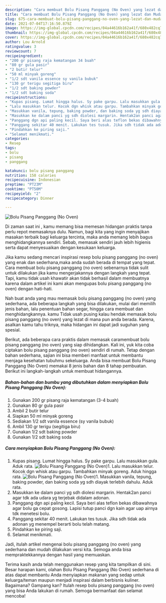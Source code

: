 ```yaml
---
description: "Cara membuat Bolu Pisang Panggang (No Oven) yang lezat dan Mudah Dibuat"
title: "Cara membuat Bolu Pisang Panggang (No Oven) yang lezat dan Mudah Dibuat"
slug: 675-cara-membuat-bolu-pisang-panggang-no-oven-yang-lezat-dan-mudah-dibuat
date: 2021-07-04T17:16:50.879Z
image: https://img-global.cpcdn.com/recipes/04a44616b162a41f/680x482cq70/bolu-pisang-panggang-no-oven-foto-resep-utama.jpg
thumbnail: https://img-global.cpcdn.com/recipes/04a44616b162a41f/680x482cq70/bolu-pisang-panggang-no-oven-foto-resep-utama.jpg
cover: https://img-global.cpcdn.com/recipes/04a44616b162a41f/680x482cq70/bolu-pisang-panggang-no-oven-foto-resep-utama.jpg
author: Lou Arnold
ratingvalue: 3
reviewcount: 7
recipeingredient:
- "200 gr pisang raja kematangan 34 buah"
- "80 gr gula pasir"
- "2 butir telur"
- "50 ml minyak goreng"
- "1/2 sdt vanila essence sy vanila bubuk"
- "130 gr terigu segitiga biru"
- "1/2 sdt baking powder"
- "1/2 sdt baking soda"
recipeinstructions:
- "Kupas pisang. Lumat hingga halus. Sy pake garpu. Lalu masukkan gula. Aduk rata."
- "Lalu masukkan telur. Kocok dgn whisk atau garpu. Tambahkan minyak goreng. Aduk hingga rata."
- "Masukkan vanila, tepung, baking powder, dan baking soda yg sdh diayak terlebih dahulu. Aduk rata."
- "Masukkan ke dalam panci yg sdh diolesi margarin. Hentak2an panci agar tdk ada udara yg terjebak didalam adonan."
- "Panggang dgn api paling kecil. Saya beri alas teflon bekas dibawahnya agar bolu ga cepat gosong. Lapisi tutup panci dgn kain agar uap airnya tdk menetesi bolu."
- "Panggang sekitar 40 menit. Lakukan tes tusuk. Jika sdh tidak ada adonan yg menempel berarti bolu telah matang."
- "Pindahkan ke piring saji."
- "Selamat menikmati."
categories:
- Resep
tags:
- bolu
- pisang
- panggang

katakunci: bolu pisang panggang 
nutrition: 158 calories
recipecuisine: Indonesian
preptime: "PT23M"
cooktime: "PT50M"
recipeyield: "2"
recipecategory: Dinner

---
```



![Bolu Pisang Panggang (No Oven)](https://img-global.cpcdn.com/recipes/04a44616b162a41f/680x482cq70/bolu-pisang-panggang-no-oven-foto-resep-utama.jpg)

Di zaman  saat ini , kamu memang bisa memesan hidangan praktis tanpa perlu repot memasaknya dulu. Namun, bagi kita yang ingin menyajikan masakan terbaik bagi keluarga tercinta, maka anda memang lebih bagus menghidangkannya sendiri. Sebab, memasak sendiri jauh lebih higienis serta dapat menyesuaikan dengan kesukaan keluarga.

Jika kamu sedang mencari inspirasi resep bolu pisang panggang (no oven) yang enak dan sederhana,maka anda sudah berada di tempat yang tepat. Cara membuat bolu pisang panggang (no oven)  sebenarnya tidak sulit untuk dilakukan jika kamu mengerjakannya dengan langkah yang tepat. Tapi, kamu tidak usah khawatir akan tidak berhasil dalam membuatnya 
karena dalam artikel ini kami akan mengupas bolu pisang panggang (no oven) dengan hati-hati.  



Nah buat anda yang mau memasak bolu pisang panggang (no oven) yang sederhana, ada beberapa langkah yang bisa dilakukan, mulai dari memilih jenis bahan, lalu penentuan bahan segar, hingga cara membuat dan menghidangkannya. kamu Tidak usah pusing kalau hendak memasak bolu pisang panggang (no oven) yang lezat di mana pun anda berada. Karena, asalkan kamu  tahu triknya, maka hidangan ini dapat jadi suguhan yang spesial.

Berikut, ada beberapa cara praktis  dalam memasak caramembuat bolu pisang panggang (no oven) yang siap dihidangkan. Kali ini, yuk kita coba ciptakan bolu pisang panggang (no oven) sendiri di rumah. Tetap dengan bahan sederhana, sajian ini bisa memberi manfaat untuk membantu menjaga kesehatan tubuhmu sekeluarga. Anda bisa membuat Bolu Pisang Panggang (No Oven) memakai 8 jenis bahan dan 8 tahap pembuatan. Berikut ini langkah-langkah untuk membuat hidangannya.

<!--inarticleads1-->

##### Bahan-bahan dan bumbu yang dibutuhkan dalam menyiapkan Bolu Pisang Panggang (No Oven):

1. Gunakan 200 gr pisang raja kematangan (3-4 buah)
1. Gunakan 80 gr gula pasir
1. Ambil 2 butir telur
1. Siapkan 50 ml minyak goreng
1. Sediakan 1/2 sdt vanila essence (sy vanila bubuk)
1. Ambil 130 gr terigu (segitiga biru)
1. Gunakan 1/2 sdt baking powder
1. Gunakan 1/2 sdt baking soda




<!--inarticleads2-->

##### Cara menyiapkan Bolu Pisang Panggang (No Oven):

1. Kupas pisang. Lumat hingga halus. Sy pake garpu. Lalu masukkan gula. Aduk rata.
<img src="https://img-global.cpcdn.com/steps/01160626f9c38fe7/160x128cq70/bolu-pisang-panggang-no-oven-langkah-memasak-1-foto.jpg" alt="Bolu Pisang Panggang (No Oven)">1. Lalu masukkan telur. Kocok dgn whisk atau garpu. Tambahkan minyak goreng. Aduk hingga rata.
<img src="https://img-global.cpcdn.com/steps/2f5ecd5b9345b6ad/160x128cq70/bolu-pisang-panggang-no-oven-langkah-memasak-2-foto.jpg" alt="Bolu Pisang Panggang (No Oven)">1. Masukkan vanila, tepung, baking powder, dan baking soda yg sdh diayak terlebih dahulu. Aduk rata.
1. Masukkan ke dalam panci yg sdh diolesi margarin. Hentak2an panci agar tdk ada udara yg terjebak didalam adonan.
1. Panggang dgn api paling kecil. Saya beri alas teflon bekas dibawahnya agar bolu ga cepat gosong. Lapisi tutup panci dgn kain agar uap airnya tdk menetesi bolu.
1. Panggang sekitar 40 menit. Lakukan tes tusuk. Jika sdh tidak ada adonan yg menempel berarti bolu telah matang.
1. Pindahkan ke piring saji.
1. Selamat menikmati.




Jadi, itulah artikel mengenai  bolu pisang panggang (no oven)  yang sederhana dan mudah dilakukan versi kita. Semoga anda bisa mempraktekkannya dengan hasil yang memuaskan. 

Terima kasih anda telah menggunakan resep yang kita tampilkan di sini. Besar harapan kami, olahan  Bolu Pisang Panggang (No Oven) sederhana di atas dapat membantu Anda menyiapkan makanan yang sedap untuk keluarga/teman maupun menjadi inspirasi dalam berbisnis kuliner. Bagaimana? Gampang kan? Itulah resep bolu pisang panggang (no oven) yang bisa Anda lakukan di rumah. Semoga bermanfaat dan selamat mencoba!

